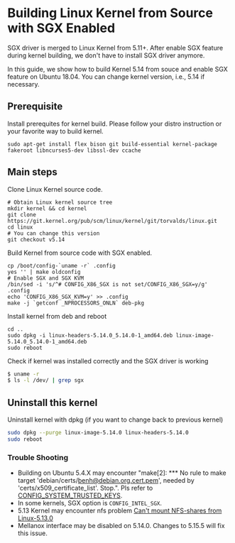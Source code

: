 # Building Linux Kernel from Source with SGX Enabled

SGX driver is merged to Linux Kernel from 5.11+. After enable SGX feature during kernel building, we don't have to install SGX driver anymore.

In this guide, we show how to build Kernel 5.14 from souce and enable SGX feature on Ubuntu 18.04. You can change kernel version, i.e., 5.14 if necessary.


## Prerequisite

Install prerequites for kernel build. Please follow your distro instruction or your favorite way to build kernel.

```
sudo apt-get install flex bison git build-essential kernel-package fakeroot libncurses5-dev libssl-dev ccache

```

## Main steps

Clone Linux Kernel source code.

```
# Obtain Linux kernel source tree
mkdir kernel && cd kernel
git clone https://git.kernel.org/pub/scm/linux/kernel/git/torvalds/linux.git
cd linux
# You can change this version
git checkout v5.14
```

Build Kernel from source code with SGX enabled.

```
cp /boot/config-`uname -r` .config
yes '' | make oldconfig
# Enable SGX and SGX KVM
/bin/sed -i 's/^# CONFIG_X86_SGX is not set/CONFIG_X86_SGX=y/g' .config
echo 'CONFIG_X86_SGX_KVM=y' >> .config
make -j `getconf _NPROCESSORS_ONLN` deb-pkg
```

Install kernel from deb and reboot

```
cd ..
sudo dpkg -i linux-headers-5.14.0_5.14.0-1_amd64.deb linux-image-5.14.0_5.14.0-1_amd64.deb
sudo reboot
```

Check if kernel was installed correctly and the SGX driver is working

```bash
$ uname -r
$ ls -l /dev/ | grep sgx
```

## Uninstall this kernel

Uninstall kernel with dpkg (if you want to change back to previous kernel)

```bash
sudo dpkg --purge linux-image-5.14.0 linux-headers-5.14.0
sudo reboot
```

### Trouble Shooting

* Building on Ubuntu 5.4.X may encounter "make[2]: *** No rule to make target 'debian/certs/benh@debian.org.cert.pem', needed by 'certs/x509_certificate_list'.  Stop.". Pls refer to [CONFIG_SYSTEM_TRUSTED_KEYS](https://askubuntu.com/questions/1329538/compiling-the-kernel-5-11-11).
* In some kernels, SGX option is `CONFIG_INTEL_SGX`.
* 5.13 Kernel may encounter nfs problem [Can't mount NFS-shares from Linux-5.13.0](https://forums.gentoo.org/viewtopic-p-8629887.html?sid=f7359b869fb71849d64f3e69bb48503a)
* Mellanox interface may be disabled on 5.14.0. Changes to 5.15.5 will fix this issue.
